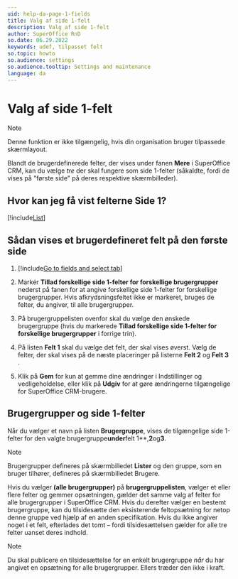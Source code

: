 ```yaml
---
uid: help-da-page-1-fields
title: Valg af side 1-felt
description: Valg af side 1-felt
author: SuperOffice RnD
so.date: 06.29.2022
keywords: udef, tilpasset felt
so.topic: howto
so.audience: settings
so.audience.tooltip: Settings and maintenance
language: da
---
```


# Valg af side 1-felt

> [!NOTE]
> Denne funktion er ikke tilgængelig, hvis din organisation bruger tilpassede skærmlayout.

Blandt de brugerdefinerede felter, der vises under fanen **Mere** i SuperOffice CRM, kan du vælge *tre* der skal fungere som side 1-felter (såkaldte, fordi de vises på "første side" på deres respektive skærmbilleder).

## Hvor kan jeg få vist felterne Side 1?

[!include[List](includes/list-page-1-field-locations.md)]

## Sådan vises et brugerdefineret felt på den første side

1. [!include[Go to fields and select tab](includes/goto-fields.md)]

1. Markér **Tillad forskellige side 1-felter for forskellige brugergrupper** nederst på fanen for at angive forskellige side 1-felter for forskellige brugergrupper. Hvis afkrydsningsfeltet ikke er markeret, bruges de felter, du angiver, til alle brugergrupper.

1. På brugergruppelisten ovenfor skal du vælge den ønskede brugergruppe (hvis du markerede **Tillad forskellige side 1-felter for forskellige brugergrupper** i forrige trin).

1. På listen **Felt 1** skal du vælge det felt, der skal vises øverst. Vælg de felter, der skal vises på de næste placeringer på listerne **Felt 2** og **Felt 3** .

1. Klik på **Gem** for kun at gemme dine ændringer i Indstillinger og vedligeholdelse, eller klik på **Udgiv** for at gøre ændringerne tilgængelige for SuperOffice CRM-brugere.

## Brugergrupper og side 1-felter

Når du vælger et navn på listen **Brugergruppe**, vises de tilgængelige side 1-felter for den valgte brugergruppe**under**felt 1**,**2**og**3**.

> [!NOTE]
> Brugergrupper defineres på skærmbilledet **Lister** og den gruppe, som en bruger tilhører, defineres på skærmbilledet Brugere.

Hvis du vælger **(alle brugergrupper)** på **brugergruppelisten**, vælger et eller flere felter og gemmer opsætningen, gælder det samme valg af felter for alle brugergrupper i SuperOffice CRM. Hvis du derefter vælger en bestemt brugergruppe, kan du tilsidesætte den eksisterende feltopsætning for netop denne gruppe ved hjælp af en anden specifikation. Hvis du ikke angiver noget i et felt, efterlades det tomt – fordi tilsidesættelsen gælder for alle tre felter uanset deres indhold.

> [!NOTE]
> Du skal publicere en tilsidesættelse for en enkelt brugergruppe *når* du har angivet en opsætning for alle brugergrupper. Ellers træder den ikke i kraft.

<!-- Referenced links -->

<!-- Referenced images -->
